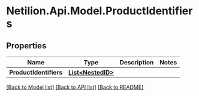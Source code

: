 # Netilion.Api.Model.ProductIdentifiers
## Properties

Name | Type | Description | Notes
------------ | ------------- | ------------- | -------------
**ProductIdentifiers** | [**List&lt;NestedID&gt;**](NestedID.md) |  | 

[[Back to Model list]](../README.md#documentation-for-models) [[Back to API list]](../README.md#documentation-for-api-endpoints) [[Back to README]](../README.md)

